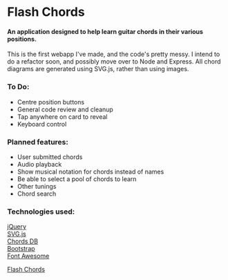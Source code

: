 # Flash Chords

#### An application designed to help learn guitar chords in their various positions.

This is the first webapp I've made, and the code's pretty messy. I intend to do a refactor soon, and possibly move over to Node and Express.
All chord diagrams are generated using SVG.js, rather than using images.


### To Do:

- Centre position buttons
- General code review and cleanup
- Tap anywhere on card to reveal
- Keyboard control

### Planned features:

- User submitted chords
- Audio playback
- Show musical notation for chords instead of names
- Be able to select a pool of chords to learn
- Other tunings
- Chord search

### Technologies used:

[jQuery](https://jquery.com/)  
[SVG.js](http://svgjs.com)  
[Chords DB](https://github.com/tombatossals/chord-db)  
[Bootstrap](http://getbootstrap.com/)  
[Font Awesome](http://fontawesome.io/)  

[Flash Chords](https://flatcap-monty.github.io/flash_chords)
